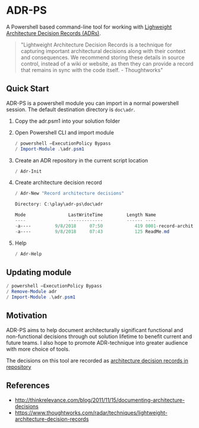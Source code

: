 # ADR-PS

A Powershell based command-line tool for working with [Lighweight Architecture Decision Records (ADRs)](http://thinkrelevance.com/blog/2011/11/15/documenting-architecture-decisions).

>"Lightweight Architecture Decision Records is a technique for capturing important architectural decisions along with their context and consequences. We recommend storing these details in source control, instead of a wiki or website, as then they can provide a record that remains in sync with the code itself. - Thoughtworks"

## Quick Start

ADR-PS is a powershell module you can import in a normal powershell session. The default destination directory is `doc\adr`.

1. Copy the adr.psm1 into your solution folder
2. Open Powershell CLI and import module

	```powershell
	/ powershell –ExecutionPolicy Bypass
	/ Import-Module .\adr.psm1
	```
3. Create an ADR repository in the current script location
	```powershell
	/ Adr-Init
	```	
4. Create architecture decision record
	```powershell
	/ Adr-New "Record architecture decisions"	
	```
	
	```powershell
	Directory: C:\play\adr-ps\doc\adr

	Mode                LastWriteTime         Length Name
	----                -------------         ------ ----
	-a----         9/8/2018     07:50            419 0001-record-architecture-decisions.md
	-a----         9/8/2018     07:43            125 ReadMe.md	
	```
5. Help
	```powershell
	/ Adr-Help
	```

## Updating module

```powershell
/ powershell –ExecutionPolicy Bypass
/ Remove-Module adr
/ Import-Module .\adr.psm1
```

## Motivation

ADR-PS aims to help document architecturally significant functional and non-functional decisions through out solution lifetime to benefit current and future teams. I also hope to promote ADR-technique into greater audience with more choice of tools.

The decisions on this tool are recorded as [architecture decision records in repository](https://github.com/rdagumampan/adr-ps/tree/master/doc/adr)
## References

- http://thinkrelevance.com/blog/2011/11/15/documenting-architecture-decisions
- https://www.thoughtworks.com/radar/techniques/lightweight-architecture-decision-records

